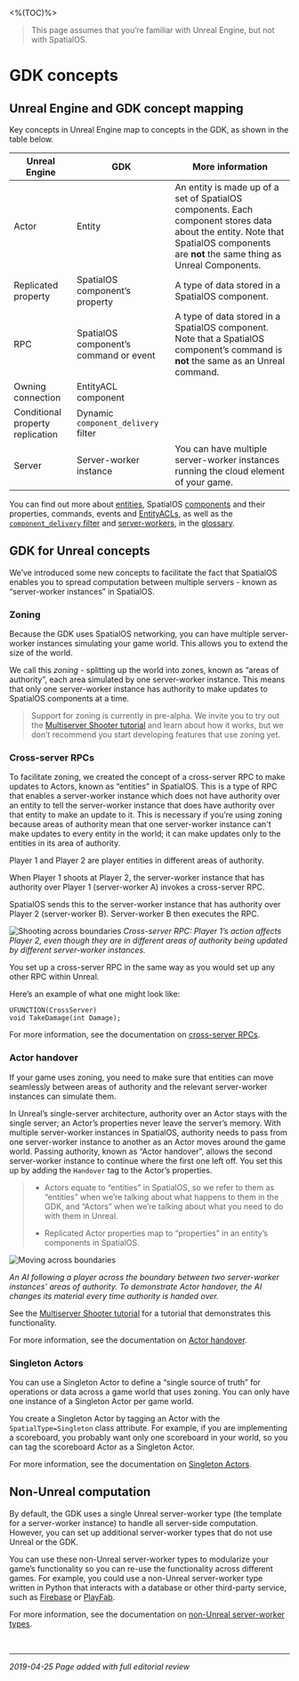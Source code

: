 <%(TOC)%>

> This page assumes that you’re familiar with Unreal Engine, but not with SpatialOS.

# GDK concepts

## Unreal Engine and GDK concept mapping
Key concepts in Unreal Engine map to concepts in the GDK, as shown in the table below.

| Unreal Engine | GDK | More information |
| --- | --- | --- |
| Actor | Entity | An entity is made up of a set of SpatialOS components. Each component stores data about the entity. Note that SpatialOS components are **not** the same thing as Unreal Components. |
| Replicated property | SpatialOS component’s property | A type of data stored in a SpatialOS component.|
| RPC | SpatialOS component’s command or event | A type of data stored in a SpatialOS component. Note that a SpatialOS component’s command is **not** the same as an Unreal command. |
| Owning connection | EntityACL component | |
| Conditional property replication | Dynamic `component_delivery` filter | |
| Server | Server-worker instance | You can have multiple server-worker instances running the cloud element of your game. |

You can find out more about [entities]({{urlRoot}}/content/glossary#spatialos-entity), SpatialOS [components]({{urlRoot}}/content/glossary#spatialos-component) and their properties, commands, events and [EntityACLs]({{urlRoot}}/content/glossary#access-control-list-acl), as well as the [`component_delivery` filter]({{urlRoot}}/content/glossary#component-interest) and [server-workers]({{urlRoot}}/content/glossary#workers), in the [glossary]({{urlRoot}}/content/glossary).

## GDK for Unreal concepts
We’ve introduced some new concepts to facilitate the fact that SpatialOS enables you to spread computation between multiple servers - known as “server-worker instances” in SpatialOS.

### Zoning
Because the GDK uses SpatialOS networking, you can have multiple server-worker instances simulating your game world. This allows you to extend the size of the world.

We call this _zoning_ - splitting up the world into zones, known as “areas of authority”, each area simulated by one server-worker instance. This means that only one server-worker instance has authority to make updates to SpatialOS components at a time.

> Support for zoning is currently in pre-alpha. We invite you to try out the [Multiserver Shooter tutorial]({{urlRoot}}/content/tutorials/multiserver-shooter/tutorial-multiserver-intro) and learn about how it works, but we don’t recommend you start developing features that use zoning yet.

### Cross-server RPCs
To facilitate zoning, we created the concept of a cross-server RPC to make updates to Actors, known as “entities” in SpatialOS. This is a type of RPC that enables a server-worker instance  which does not have authority over an entity to tell the server-worker instance that does have authority over that entity to make an update to it. This is necessary if you’re using zoning because areas of authority mean that one server-worker instance can't make updates to every entity in the world; it can make updates only to the entities in its area of authority.

Player 1 and Player 2 are player entities in different areas of authority.

When Player 1 shoots at Player 2, the server-worker instance that has authority over Player 1 (server-worker A) invokes a cross-server RPC.

SpatialOS sends this to the server-worker instance that has authority over Player 2 (server-worker B). Server-worker B then executes the RPC.

![Shooting across boundaries]({{assetRoot}}assets/screen-grabs/shooting-across-boundaries.png)
_Cross-server RPC: Player 1’s action affects Player 2, even though they are in different areas of authority being updated by different server-worker instances._ 

You set up a cross-server RPC in the same way as you would set up any other RPC within Unreal.

Here’s an example of what one might look like:

```
UFUNCTION(CrossServer)
void TakeDamage(int Damage);
```

For more information, see the documentation on [cross-server RPCs]({{urlRoot}}/content/cross-server-rpcs).

### Actor handover
If your game uses zoning, you need to make sure that entities can move seamlessly between areas of authority and the relevant server-worker instances can simulate them. 

In Unreal’s single-server architecture, authority over an Actor stays with the single server; an Actor’s properties never leave the server’s memory. With multiple server-worker instances in SpatialOS, authority needs to pass from one server-worker instance to another as an Actor moves around the game world. Passing authority, known as “Actor handover”, allows the second server-worker instance to continue where the first one left off. You set this up by adding the `Handover` tag to the Actor’s properties. 

> * Actors equate to “entities” in SpatialOS, so we refer to them as “entities” when we’re talking about what happens to them in the GDK, and “Actors” when we’re talking about what you need to do with them in Unreal. 
> 
> * Replicated Actor properties map to “properties” in an entity’s components in SpatialOS.

![Moving across boundaries]({{assetRoot}}assets/screen-grabs/moving-across-boundaries.gif)

 _An AI following a player across the boundary between two server-worker instances' areas of authority. To demonstrate Actor handover, the AI changes its material every time authority is handed over._

See the [Multiserver Shooter tutorial]({{urlRoot}}/content/tutorials/multiserver-shooter/tutorial-multiserver-intro) for a tutorial that demonstrates this functionality.

For more information, see the documentation on [Actor handover]({{urlRoot}}/content/handover-between-server-workers).

### Singleton Actors
You can use a Singleton Actor to define a “single source of truth” for operations or data across a game world that uses zoning. You can only have one instance of a Singleton Actor per game world.

You create a Singleton Actor by tagging an Actor with the `SpatialType=Singleton` class attribute. For example, if you are implementing a scoreboard, you probably want only one scoreboard in your world, so you can tag the scoreboard Actor as a Singleton Actor.

For more information, see the documentation on [Singleton Actors]({{urlRoot}}/content/singleton-actors).

## Non-Unreal computation
By default, the GDK uses a single Unreal server-worker type (the template for a server-worker instance) to handle all server-side computation. However, you can set up additional server-worker types that do not use Unreal or the GDK. 

You can use these non-Unreal server-worker types to modularize your game’s functionality so you can re-use the functionality across different games. For example, you could use a non-Unreal server-worker type written in Python that interacts with a database or other third-party service, such as [Firebase](https://firebase.google.com/) or [PlayFab](https://playfab.com/).

For more information, see the documentation on [non-Unreal server-worker types]({{urlRoot}}/content/non-unreal-server-worker-types).

<br/>

------------
_2019-04-25 Page added with full editorial review_
<br/>